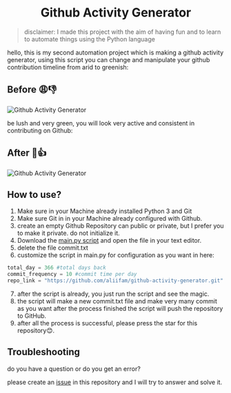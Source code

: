 <div align=center>

# Github Activity Generator

</div>

>disclaimer: I made this project with the aim of having fun and to learn to automate things using the Python language

hello, this is my second automation project which is making a github activity generator, using this script you can change and manipulate your github contribution timeline from arid to greenish:

## Before 😩👎 
![Github Activity Generator](https://i.postimg.cc/d1NGrsSX/unactive-commit.png "before")

be lush and very green, you will look very active and consistent in contributing on Github:

## After 💪👍
![Github Activity Generator](https://i.postimg.cc/sxB7Jkk2/active-commit.png "after")

## How to use?
1. Make sure in your Machine already installed Python 3 and Git
2. Make sure Git in in your Machine already configured with Github.
3. create an empty Github Repository can public or private, but I prefer you to make it private. do not initialize it.
4. Download the [main.py script](https://github.com/aliifam/github-activity-generator/archive/master.zip) and open the file in your text editor.
5. delete the file commit.txt
6. customize the script in main.py for configuration as you want in here:
```python
total_day = 366 #total days back
commit_frequency = 10 #commit time per day
repo_link = "https://github.com/aliifam/github-activity-generator.git"
```
7. after the script is already, you just run the script and see the magic.
8. the script will make a new commit.txt file and make very many commit as you want after the process finished the script will push the repository to GitHub.
9. after all the process is successful, please press the star for this repository😊.

## Troubleshooting
do you have a question or do you get an error?

please create an [issue](https://github.com/aliifam/github-activity-generator/issues) in this repository and I will try to answer and solve it.

